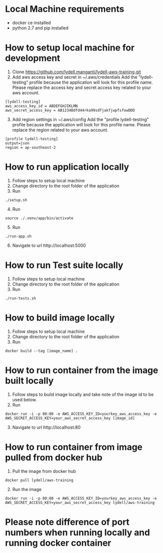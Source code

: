 # Local Machine requirements
- docker ce installed
- python 2.7 and pip installed

# How to setup local machine for development
1. Clone https://github.com/lydell.manganti/lydell-aws-training.git
2. Add aws access key and secret in ~/.aws/credentials
Add the "lydell-testing" profile because the application will look for this profile name.
Please replace the access key and secret access key related to your aws account.
```
[lydell-testing]
aws_access_key_id = ABDEFGHJIKLMN
aws_secret_access_key = AB1234Bdfd44rka99sdfjakfjwpfsfowDDD
```
3. Add region settings in ~/.aws/config
Add the "profile lydell-testing" profile because the application will look for this profile name.
Please replace the region related to your aws account.
```
[profile lydell-testing]
output=json
region = ap-southeast-2
```

# How to run application locally
1. Follow steps to setup local machine
2. Change directory to the root folder of the application
3. Run
```
./setup.sh
```
4. Run
```
source ./.venv/app/bin/activate
```
5. Run
```
./run-app.sh
```
6. Navigate to url http://localhost:5000

# How to run Test suite locally
1. Follow steps to setup local machine
2. Change directory to the root folder of the application
3. Run
```
./run-tests.sh
```

# How to build image locally
1. Follow steps to setup local machine
2. Change directory to the root folder of the application
3. Run
```
docker build --tag [image_name] .
```

# How to run container from the image built locally
1. Follow steps to build image locally and take note of the image id to be used below.
2. Run
```
docker run -i -p 80:80 -e AWS_ACCESS_KEY_ID=yourkey_aws_access_key -e AWS_SECRET_ACCESS_KEY=your_aws_secret_access_key [image_id]
```
3. Navigate to url http://localhost:80

# How to run container from image pulled from docker hub
1. Pull the image from docker hub
```
docker pull lydell/aws-training
```
2. Run the image
```
docker run -i -p 80:80 -e AWS_ACCESS_KEY_ID=yourkey_aws_access_key -e AWS_SECRET_ACCESS_KEY=your_aws_secret_access_key lydell/aws-training
```

Please note difference of port numbers when running locally and running docker container
========================================================================================
